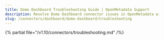```yaml
---
title: Domo Dashboard Troubleshooting Guide | OpenMetadata Support
description: Resolve Domo Dashboard connector issues in OpenMetadata with expert troubleshooting guides, common error fixes, and step-by-step solutions.
slug: /connectors/dashboard/domo-dashboard/troubleshooting
---
```


{% partial file="/v1.10/connectors/troubleshooting.md" /%}
